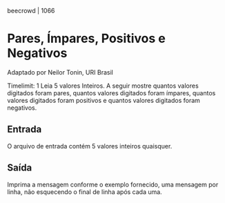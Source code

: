 beecrowd | 1066
# Pares, Ímpares, Positivos e Negativos
Adaptado por Neilor Tonin, URI  Brasil

Timelimit: 1
Leia 5 valores Inteiros. A seguir mostre quantos valores digitados foram pares, quantos valores digitados foram ímpares, quantos valores digitados foram positivos e quantos valores digitados foram negativos.

## Entrada
O arquivo de entrada contém 5 valores inteiros quaisquer.

## Saída
Imprima a mensagem conforme o exemplo fornecido, uma mensagem por linha, não esquecendo o final de linha após cada uma.